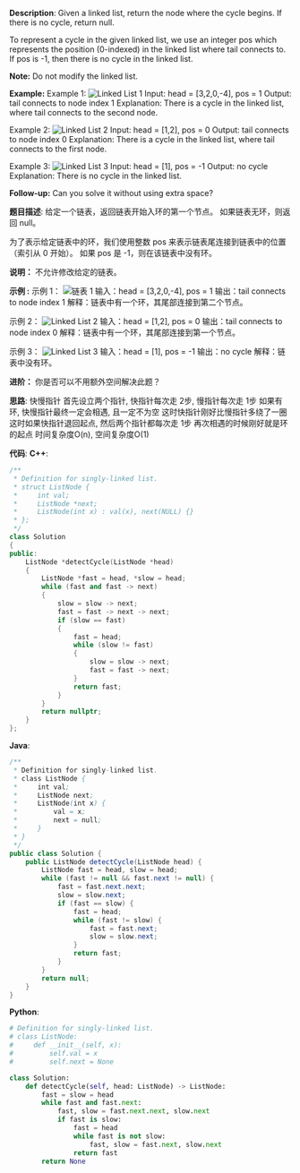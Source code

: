 __Description__:
Given a linked list, return the node where the cycle begins. If there is no cycle, return null.

To represent a cycle in the given linked list, we use an integer pos which represents the position (0-indexed) in the linked list where tail connects to. If pos is -1, then there is no cycle in the linked list.

__Note:__
Do not modify the linked list.

__Example:__
Example 1:
![Linked List 1](https://upload-images.jianshu.io/upload_images/16639143-af53d4e3632809a1.png?imageMogr2/auto-orient/strip%7CimageView2/2/w/1240)
Input: head = [3,2,0,-4], pos = 1
Output: tail connects to node index 1
Explanation: There is a cycle in the linked list, where tail connects to the second node.

Example 2:
![Linked List 2](https://upload-images.jianshu.io/upload_images/16639143-d1be7b3484a3b1fb.png?imageMogr2/auto-orient/strip%7CimageView2/2/w/1240)
Input: head = [1,2], pos = 0
Output: tail connects to node index 0
Explanation: There is a cycle in the linked list, where tail connects to the first node.

Example 3:
![Linked List 3](https://upload-images.jianshu.io/upload_images/16639143-9953fcfe66340896.png?imageMogr2/auto-orient/strip%7CimageView2/2/w/1240)
Input: head = [1], pos = -1
Output: no cycle
Explanation: There is no cycle in the linked list.

__Follow-up:__
Can you solve it without using extra space?

__题目描述__:
给定一个链表，返回链表开始入环的第一个节点。 如果链表无环，则返回 null。

为了表示给定链表中的环，我们使用整数 pos 来表示链表尾连接到链表中的位置（索引从 0 开始）。 如果 pos 是 -1，则在该链表中没有环。

__说明：__
不允许修改给定的链表。

__示例 :__
示例 1：
![链表 1](https://upload-images.jianshu.io/upload_images/16639143-af53d4e3632809a1.png?imageMogr2/auto-orient/strip%7CimageView2/2/w/1240)
输入：head = [3,2,0,-4], pos = 1
输出：tail connects to node index 1
解释：链表中有一个环，其尾部连接到第二个节点。

示例 2：
![Linked List 2](https://upload-images.jianshu.io/upload_images/16639143-d1be7b3484a3b1fb.png?imageMogr2/auto-orient/strip%7CimageView2/2/w/1240)
输入：head = [1,2], pos = 0
输出：tail connects to node index 0
解释：链表中有一个环，其尾部连接到第一个节点。

示例 3：
![Linked List 3](https://upload-images.jianshu.io/upload_images/16639143-9953fcfe66340896.png?imageMogr2/auto-orient/strip%7CimageView2/2/w/1240)
输入：head = [1], pos = -1
输出：no cycle
解释：链表中没有环。

__进阶：__
你是否可以不用额外空间解决此题？

__思路__:
快慢指针
首先设立两个指针, 快指针每次走 2步, 慢指针每次走 1步
如果有环, 快慢指针最终一定会相遇, 且一定不为空
这时快指针刚好比慢指针多绕了一圈
这时如果快指针退回起点, 然后两个指针都每次走 1步
再次相遇的时候刚好就是环的起点
时间复杂度O(n), 空间复杂度O(1)

__代码__:
__C++__:
```C++
/**
 * Definition for singly-linked list.
 * struct ListNode {
 *     int val;
 *     ListNode *next;
 *     ListNode(int x) : val(x), next(NULL) {}
 * };
 */
class Solution 
{
public:
    ListNode *detectCycle(ListNode *head) 
    {
        ListNode *fast = head, *slow = head;
        while (fast and fast -> next)
        {
            slow = slow -> next;
            fast = fast -> next -> next;
            if (slow == fast)
            {
                fast = head;
                while (slow != fast)
                {
                    slow = slow -> next;
                    fast = fast -> next;
                }
                return fast;
            }
        }
        return nullptr;
    }
};
```

__Java__:
```Java
/**
 * Definition for singly-linked list.
 * class ListNode {
 *     int val;
 *     ListNode next;
 *     ListNode(int x) {
 *         val = x;
 *         next = null;
 *     }
 * }
 */
public class Solution {
    public ListNode detectCycle(ListNode head) {
        ListNode fast = head, slow = head;
        while (fast != null && fast.next != null) {
            fast = fast.next.next;
            slow = slow.next;
            if (fast == slow) {
                fast = head;
                while (fast != slow) {
                    fast = fast.next;
                    slow = slow.next;
                }
                return fast;
            }
        }
        return null;
    }
}
```

__Python__:
```Python
# Definition for singly-linked list.
# class ListNode:
#     def __init__(self, x):
#         self.val = x
#         self.next = None

class Solution:
    def detectCycle(self, head: ListNode) -> ListNode:
        fast = slow = head
        while fast and fast.next:
            fast, slow = fast.next.next, slow.next
            if fast is slow:
                fast = head
                while fast is not slow:
                    fast, slow = fast.next, slow.next
                return fast
        return None
```